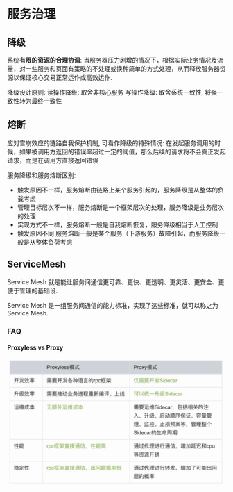# 服务治理

## 降级
系统**有限的资源的合理协调**: 当服务器压力剧增的情况下，根据实际业务情况及流量，对一些服务和页面有策略的不处理或换种简单的方式处理，从而释放服务器资源以保证核心交易正常运作或高效运作.

降级设计原则:
读操作降级: 取舍非核心服务
写操作降级: 取舍系统一致性, 将强一致性转为最终一致性

## 熔断
应对雪崩效应的链路自我保护机制, 可看作降级的特殊情况: 在发起服务调用的时候，如果被调用方返回的错误率超过一定的阈值，那么后续的请求将不会真正发起请求，而是在调用方直接返回错误

服务降级和服务熔断区别:
- 触发原因不一样，服务熔断由链路上某个服务引起的，服务降级是从整体的负载考虑
- 管理目标层次不一样，服务熔断是一个框架层次的处理，服务降级是业务层次的处理
- 实现方式不一样，服务熔断一般是自我熔断恢复，服务降级相当于人工控制
- 触发原因不同 服务熔断一般是某个服务（下游服务）故障引起，而服务降级一般是从整体负荷考虑

## ServiceMesh
Service Mesh 就是能让服务间通信更可靠、更快、更透明、更灵活、更安全、更便于管理的基础设.

Service Mesh 是一组服务间通信的能力标准，实现了这些标准，就可以称之为 Service Mesh.

### FAQ
#### Proxyless vs Proxy
![](/misc/img/develop/aaae00d200d34fd19993884f0b0ab3ad.png)